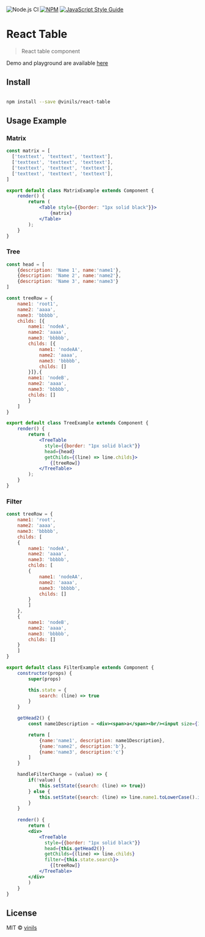 ![Node.js CI](https://github.com/vinils/react-table/workflows/Node.js%20CI/badge.svg) [![NPM](https://img.shields.io/npm/v/@vinils/react-table.svg)](https://www.npmjs.com/package/react-table) [![JavaScript Style Guide](https://img.shields.io/badge/code_style-standard-brightgreen.svg)](https://standardjs.com)

# React Table

> React table component

Demo and playground are available [here](https://vinils.github.io/react-table/)

## Install

```bash

npm install --save @vinils/react-table
```

## Usage Example

### Matrix

```jsx
const matrix = [
  ['texttext', 'texttext', 'texttext'],
  ['texttext', 'texttext', 'texttext'],
  ['texttext', 'texttext', 'texttext'],
  ['texttext', 'texttext', 'texttext'],
]

export default class MatrixExample extends Component {
    render() {
        return (
            <Table style={{border: "1px solid black"}}>
                {matrix}
            </Table>
        );
    }
}
```

### Tree

```jsx
const head = [
    {description: 'Name 1', name:'name1'}, 
    {description: 'Name 2', name:'name2'}, 
    {description: 'Name 3', name:'name3'}
]

const treeRow = {
    name1: 'root1',
    name2: 'aaaa',
    name3: 'bbbbb',
    childs: [{
        name1: 'nodeA',
        name2: 'aaaa',
        name3: 'bbbbb',
        childs: [{
            name1: 'nodeAA',
            name2: 'aaaa',
            name3: 'bbbbb',
            childs: []    
        }]},{
        name1: 'nodeB',
        name2: 'aaaa',
        name3: 'bbbbb',
        childs: []
        }
    ]
}

export default class TreeExample extends Component {
    render() {
        return (
            <TreeTable
              style={{border: "1px solid black"}}
              head={head}
              getChilds={(line) => line.childs}>
                {[treeRow]}
            </TreeTable>
        );
    }
}
```

### Filter

```jsx
const treeRow = {
    name1: 'root',
    name2: 'aaaa',
    name3: 'bbbbb',
    childs: [
    {
        name1: 'nodeA',
        name2: 'aaaa',
        name3: 'bbbbb',
        childs: [
        {
            name1: 'nodeAA',
            name2: 'aaaa',
            name3: 'bbbbb',
            childs: []    
        }
        ]    
    },
    {
        name1: 'nodeB',
        name2: 'aaaa',
        name3: 'bbbbb',
        childs: []
    }
    ]
}

export default class FilterExample extends Component {
    constructor(props) {
        super(props)

        this.state = {
            search: (line) => true
        }
    }

    getHead2() {
        const name1Description = <div><span>a</span><br/><input size={10} onChange={(e) => this.handleFilterChange(e.target.value)}/></div>

        return [
            {name:'name1', description: name1Description},
            {name:'name2', description:'b'},
            {name:'name3', description:'c'}
        ]
    }

    handleFilterChange = (value) => {
        if(!value) {
            this.setState({search: (line) => true})
        } else {
            this.setState({search: (line) => line.name1.toLowerCase().indexOf(value.toLowerCase()) >= 0})
        }
    }
    
    render() {
        return (
        <div>
            <TreeTable
              style={{border: "1px solid black"}}
              head={this.getHead2()}
              getChilds={(line) => line.childs}
              filter={this.state.search}>
                {[treeRow]}
            </TreeTable>
        </div>
        )
    }
}
```

## License

MIT © [vinils](https://github.com/vinils)
